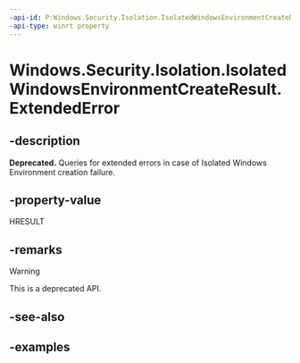 ```yaml
---
-api-id: P:Windows.Security.Isolation.IsolatedWindowsEnvironmentCreateResult.ExtendedError
-api-type: winrt property
---
```


<!-- Property syntax.
public HResult ExtendedError { get; }
-->

# Windows.Security.Isolation.IsolatedWindowsEnvironmentCreateResult.ExtendedError

## -description

**Deprecated.** Queries for extended errors in case of Isolated Windows Environment creation failure.

## -property-value

HRESULT

## -remarks

> [!WARNING]
> This is a deprecated API.

## -see-also

## -examples
